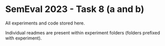 # SemEval 2023 - Task 8 (a and b)

All experiments and code stored here.

Individual readmes are present within experiment folders (folders prefixed with experiment).



